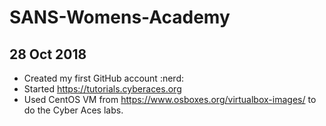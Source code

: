 # SANS-Womens-Academy
## 28 Oct 2018
- Created my first GitHub account :nerd:
- Started https://tutorials.cyberaces.org
- Used CentOS VM from https://www.osboxes.org/virtualbox-images/ to do the Cyber Aces labs.
